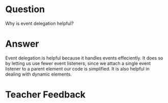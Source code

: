 # Question
Why is event delegation helpful?

# Answer
Event delegation is helpful because it handles events effeciently. It does so by letting us use fewer event listeners, since we attach a single event listener to a parent element our code is simplified. It is also helpful in dealing with dynamic elements.

# Teacher Feedback